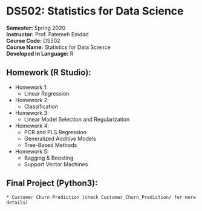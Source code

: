 # DS502: Statistics for Data Science

**Semester:** Spring 2020 <br />
**Instructor:** Prof. Fatemeh Emdad <br />
**Course Code:** DS502 <br />
**Course Name:** Statistics for Data Science <br />
**Developed in Language:** R

## Homework (R Studio):
* Homework 1:
	* Linear Regression
* Homework 2:
	* Classification
* Homework 3:
	* Linear Model Selection and Regularization
* Homework 4:
	* PCR and PLS Regression
	* Generalized Additive Models
	* Tree-Based Methods
* Homework 5:
	* Bagging & Boosting
	* Support Vector Machines

## Final Project (Python3):
	* Customer Churn Prediction (check Customer_Churn_Prediction/ for more details)
